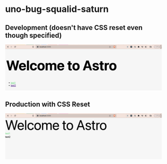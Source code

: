 # uno-bug-squalid-saturn

## Development (doesn't have CSS reset even though specified)

![bug pic](./public/Screenshot%202023-05-23%20at%204.03.27%20AM.png)

## Production with CSS Reset

![prod repro with no bug pic](./public/Screenshot%202023-05-23%20at%204.04.57%20AM.png)
